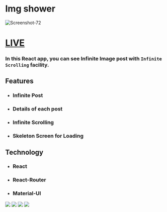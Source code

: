 # **Img shower**

<img src="https://i.ibb.co/xGxZ63G/Screenshot-72.png" alt="Screenshot-72" border="0">

# [LIVE](https://naughty-ptolemy-1b44af.netlify.app/)

### In this React app, you can see Infinite Image post with `Infinite Scrolling` facility.

## **Features**

- ### Infinite Post
- ### Details of each post
- ### Infinite Scrolling
- ### Skeleton Screen for Loading

## **Technology**

- ### React
- ### React-Router
- ### Material-UI

<img src="https://i.ibb.co/31Rh9ZG/Screenshot-66.png" >
<img src="https://i.ibb.co/64FY7Cf/Screenshot-68.png">
<img src="https://i.ibb.co/7k7dFDB/Screenshot-69.png">
<img src="https://i.ibb.co/MpFd79p/Screenshot-72.png">

